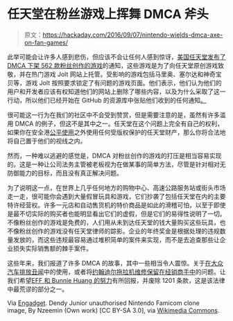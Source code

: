 # 任天堂在粉丝游戏上挥舞 DMCA 斧头

> 原文：<https://hackaday.com/2016/09/07/nintendo-wields-dmca-axe-on-fan-games/>

此举可能会让许多人感到悲伤，但应该不会让任何人感到惊讶，[美国任天堂发布了 DMCA 下架 562 款粉丝创作的游戏](http://fireside.gamejolt.com/post/dmca-notices-for-fangames-bzc9h583)的通知，这些游戏是为了向任天堂原创游戏致敬，并在热门游戏 Jolt 网站上托管。受影响的游戏包括马里奥、塞尔达和神奇宝贝等，游戏 Jolt 按照要求锁定了有问题的游戏页面。他们表示，他们认为他们的用户和开发者应该有权知道他们的网站上删除了哪些内容，以及为什么采取了这一行动，所以他们已经开始在 GitHub 的资源库中张贴他们收到的任何通知[。](https://github.com/gamejolt/dmca)

很可能这一行为在我们的社区中不会受到赞赏，但是需要注意的是，虽然有许多滥用 DMCA 的例子，但这不是其中之一。任天堂在这个问题上完全有自己的权利，如果你在安全港[公平使用](https://en.wikipedia.org/wiki/Fair_use)之外使用任何受版权保护的任天堂财产，那么你将合法地将自己置于他们的视线之内。

然而，一种难以逃避的感觉是，DMCA 对粉丝创作的游戏的打压是相当容易实现的。这是一种让公司法务主管被老板视为在做某事的简单方法，尽管是针对相对无防御能力的目标，而且没有真正解决问题。

为了说明这一点，在世界上几乎任何地方的购物中心、高速公路服务站或街头市场走一走，很可能你会遇到大量假冒玩具和游戏，它们抄袭了包括任天堂在内的主要特许经营权。许多一元店和自动售货机的特价商品是如此的滑稽可怕，以至于即使是最不切实际的购买者也能明显看出它们的虚假，但是它们的易得性说明了一切。不像粉丝创作的游戏是免费的，人们用从未到达任天堂的钱大量购买这些玩具，也不像粉丝创作的游戏没有任天堂律师的踪影。企业的年终奖金是根据处理的违规数量发放的，而这些违规最容易通过堆积简单的案件来实现，而不是去追查那些让企业损失实际销售额的棘手案件。

这些年来，我们报道了许多 DMCA 的故事，其中一些相当令人震惊。关于[在大众汽车排放丑闻](http://hackaday.com/2015/09/29/the-dmca-may-have-allowed-volkswagen-to-hide-ecu-software-from-the-epa/)中的使用，或者将[约翰迪尔拖拉机维修保留在经销商手中](http://hackaday.com/2015/05/12/ask-hackaday-fixing-your-tractor-could-land-you-behind-bars/)的问题。让我们希望[EFF 和 Bunnie Huang 的努力](http://hackaday.com/2016/07/21/bunnie-and-eff-sue-us-goverment-over-dmca-1201/)有所回报，并废除 1201 条款，这是该法律中最荒谬的部分之一。

Via [Engadget](https://www.engadget.com/2016/09/05/nintendo-issues-dmca-takedown-for-hundreds-of-fan-games/). Dendy Junior unauthorised Nintendo Famicom clone image, By Nzeemin (Own work) [CC BY-SA 3.0], via [Wikimedia Commons](https://commons.wikimedia.org/wiki/File:Dendy_Junior_with_cart_and_joypads.jpg).